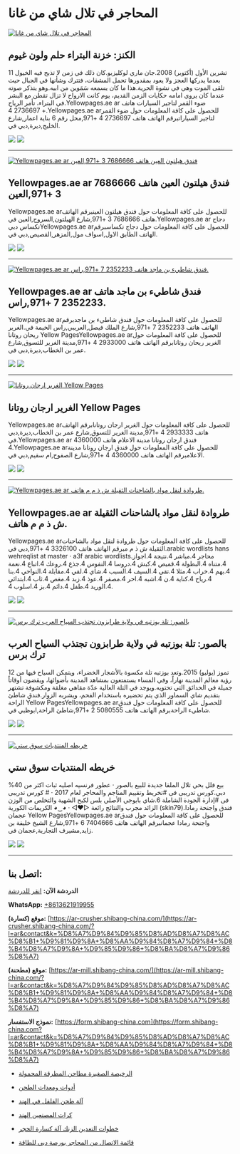 # المحاجر في تلال شاي من غانا

<a href="https://swt.shibang-china.com/?l=ar&img&k=%D8%A7%D9%84%D9%85%D8%AD%D8%A7%D8%AC%D8%B1+%D9%81%D9%8A+%D8%AA%D9%84%D8%A7%D9%84+%D8%B4%D8%A7%D9%8A+%D9%85%D9%86+%D8%BA%D8%A7%D9%86%D8%A7" target="_blank">![المحاجر في تلال شاي من غانا](http://static.shibang-china.com/all-800x300/722.jpg)</a>

## الكنز: خزنة البتراء حلم ولون غيوم
11 تشرين الأول (أكتوبر) 2008.جان ماري لوكليزبو.كان ذلك في زمن لا تذبح فيه الخيول بعدما يدركها العجز ولا يعود بمقدورها تحمل المشقات، فتترك وشأنها في الجبال حيث تلقى الموت وهي في نشوة الحرية.هذا ما كان يسمعه سَمَوين من ابيه.وهو يتذكر صوته عندما كان يروي امامه حكايات الزمن القديم، يوم كانت الارواح لا تزال تقطن مع البشر في البتراء، تأمر الرياح.Yellowpages.ae ar ضوء القمر لتاجير السيارات هاتف 2736697 4 +.Yellowpages.ae arللحصول على كافة المعلومات حول ضوء القمر لتاجير السياراتبرقم الهاتف هاتف 2736697 4 +971,محل رقم 6 بناية اعمار,شارع الخليج,ديرة,دبي في.


<a href="https://whatsapp.shibangsoft.com/WhatsApp.php" target="_blank" title="WhatsApp">![](http://static.shibang-china.com/icon/whatsapp.png)</a> <a href="https://swt.shibang-china.com/?l=ar&icon&k=%D8%A7%D9%84%D9%85%D8%AD%D8%A7%D8%AC%D8%B1+%D9%81%D9%8A+%D8%AA%D9%84%D8%A7%D9%84+%D8%B4%D8%A7%D9%8A+%D9%85%D9%86+%D8%BA%D8%A7%D9%86%D8%A7" target="_blank">![](http://static.shibang-china.com/icon/chat-ar.png)</a>

---

<a href="https://swt.shibang-china.com/?l=ar&img&k=%D8%A7%D9%84%D9%85%D8%AD%D8%A7%D8%AC%D8%B1+%D9%81%D9%8A+%D8%AA%D9%84%D8%A7%D9%84+%D8%B4%D8%A7%D9%8A+%D9%85%D9%86+%D8%BA%D8%A7%D9%86%D8%A7" target="_blank">![Yellowpages.ae ar فندق هيلتون العين هاتف 7686666 3 +971,العين](http://static.shibang-china.com/all-800x300/1493.jpg)</a>

## Yellowpages.ae ar فندق هيلتون العين هاتف 7686666 3 +971,العين
Yellowpages.ae arللحصول على كافة المعلومات حول فندق هيلتون العينبرقم الهاتف هاتف 7686666 3 +971,شارع الهيلتون,السروج,العين في.Yellowpages.ae ar دجاج تكساس دبيYellowpages.ae arللحصول على كافة المعلومات حول دجاج تكساسبرقم الهاتف الطابق الاول,اسواف مول,المزهر,القصيص,دبي في.


<a href="https://whatsapp.shibangsoft.com/WhatsApp.php" target="_blank" title="WhatsApp">![](http://static.shibang-china.com/icon/whatsapp.png)</a> <a href="https://swt.shibang-china.com/?l=ar&icon&k=%D8%A7%D9%84%D9%85%D8%AD%D8%A7%D8%AC%D8%B1+%D9%81%D9%8A+%D8%AA%D9%84%D8%A7%D9%84+%D8%B4%D8%A7%D9%8A+%D9%85%D9%86+%D8%BA%D8%A7%D9%86%D8%A7" target="_blank">![](http://static.shibang-china.com/icon/chat-ar.png)</a>

---

<a href="https://swt.shibang-china.com/?l=ar&img&k=%D8%A7%D9%84%D9%85%D8%AD%D8%A7%D8%AC%D8%B1+%D9%81%D9%8A+%D8%AA%D9%84%D8%A7%D9%84+%D8%B4%D8%A7%D9%8A+%D9%85%D9%86+%D8%BA%D8%A7%D9%86%D8%A7" target="_blank">![Yellowpages.ae ar فندق شاطيء بن ماجد هاتف 2352233 7 +971,راس.](http://static.shibang-china.com/all-800x300/1094.jpg)</a>

## Yellowpages.ae ar فندق شاطيء بن ماجد هاتف 2352233 7 +971,راس.
Yellowpages.ae arللحصول على كافة المعلومات حول فندق شاطيء بن ماجدبرقم الهاتف هاتف 2352233 7 +971,شارع الملك فيصل,العريبي,راس الخيمة في.الغرير ريحان روتانا Yellow PagesYellowpages.ae arللحصول على كافة المعلومات حول الغرير ريحان روتانابرقم الهاتف هاتف 2933000 4 +971,مدينة الغرير للتسوق,شارع عمر بن الخطاب,ديرة,دبي في.


<a href="https://whatsapp.shibangsoft.com/WhatsApp.php" target="_blank" title="WhatsApp">![](http://static.shibang-china.com/icon/whatsapp.png)</a> <a href="https://swt.shibang-china.com/?l=ar&icon&k=%D8%A7%D9%84%D9%85%D8%AD%D8%A7%D8%AC%D8%B1+%D9%81%D9%8A+%D8%AA%D9%84%D8%A7%D9%84+%D8%B4%D8%A7%D9%8A+%D9%85%D9%86+%D8%BA%D8%A7%D9%86%D8%A7" target="_blank">![](http://static.shibang-china.com/icon/chat-ar.png)</a>

---

<a href="https://swt.shibang-china.com/?l=ar&img&k=%D8%A7%D9%84%D9%85%D8%AD%D8%A7%D8%AC%D8%B1+%D9%81%D9%8A+%D8%AA%D9%84%D8%A7%D9%84+%D8%B4%D8%A7%D9%8A+%D9%85%D9%86+%D8%BA%D8%A7%D9%86%D8%A7" target="_blank">![الغرير ارجان روتانا Yellow Pages](http://static.shibang-china.com/all-800x300/1505.jpg)</a>

## الغرير ارجان روتانا Yellow Pages
Yellowpages.ae arللحصول على كافة المعلومات حول الغرير ارجان روتانابرقم الهاتف هاتف 2933333 4 +971,مدينة الغرير للتسوق,شارع عمر بن الخطاب,ديرة,دبي في.Yellowpages.ae ar فندق ارجان روتانا مدينة الاعلام هاتف 4360000 4.Yellowpages.ae arللحصول على كافة المعلومات حول فندق ارجان روتانا مدينة الاعلامبرقم الهاتف هاتف 4360000 4 +971,شارع الصفوح,ام سقيم,دبي في.


<a href="https://whatsapp.shibangsoft.com/WhatsApp.php" target="_blank" title="WhatsApp">![](http://static.shibang-china.com/icon/whatsapp.png)</a> <a href="https://swt.shibang-china.com/?l=ar&icon&k=%D8%A7%D9%84%D9%85%D8%AD%D8%A7%D8%AC%D8%B1+%D9%81%D9%8A+%D8%AA%D9%84%D8%A7%D9%84+%D8%B4%D8%A7%D9%8A+%D9%85%D9%86+%D8%BA%D8%A7%D9%86%D8%A7" target="_blank">![](http://static.shibang-china.com/icon/chat-ar.png)</a>

---

<a href="https://swt.shibang-china.com/?l=ar&img&k=%D8%A7%D9%84%D9%85%D8%AD%D8%A7%D8%AC%D8%B1+%D9%81%D9%8A+%D8%AA%D9%84%D8%A7%D9%84+%D8%B4%D8%A7%D9%8A+%D9%85%D9%86+%D8%BA%D8%A7%D9%86%D8%A7" target="_blank">![Yellowpages.ae ar طروادة لنقل مواد بالشاحنات الثقيلة ش ذ م م هاتف.](http://static.shibang-china.com/all-800x300/250.jpg)</a>

## Yellowpages.ae ar طروادة لنقل مواد بالشاحنات الثقيلة ش ذ م م هاتف.
Yellowpages.ae arللحصول على كافة المعلومات حول طروادة لنقل مواد بالشاحنات الثقيلة ش ذ م مبرقم الهاتف هاتف 3326100 4 +971,دبي في.arabic wordlists hans wehreqlist at master · a3f arabic wordlists.محاجر 4.مباشر 4.نتيجة 4.اجواز 4.متناه 4.البطولة 4.قميص 4.كبش 4.دروسا 4.النفوس 4.جذع 4.روعك 4.اتباع 4.نعمة 4.بھم 4.خراب 4.مثلا 4.تقى 4.السيف 4.السبب 4.شاي 4.لقي 4.مقابلة 4.النواحي 4.بنا 4.رياح 4.كناية 4.ن 4.اشبه 4.احر 4.مصفر 4.عوذ 4.زبد 4.مغص 4.ثاب 4.ابتدائي 4.الوريد 4.طفل 4.دائم 4.بز 4.اسلوب 4.


<a href="https://whatsapp.shibangsoft.com/WhatsApp.php" target="_blank" title="WhatsApp">![](http://static.shibang-china.com/icon/whatsapp.png)</a> <a href="https://swt.shibang-china.com/?l=ar&icon&k=%D8%A7%D9%84%D9%85%D8%AD%D8%A7%D8%AC%D8%B1+%D9%81%D9%8A+%D8%AA%D9%84%D8%A7%D9%84+%D8%B4%D8%A7%D9%8A+%D9%85%D9%86+%D8%BA%D8%A7%D9%86%D8%A7" target="_blank">![](http://static.shibang-china.com/icon/chat-ar.png)</a>

---

<a href="https://swt.shibang-china.com/?l=ar&img&k=%D8%A7%D9%84%D9%85%D8%AD%D8%A7%D8%AC%D8%B1+%D9%81%D9%8A+%D8%AA%D9%84%D8%A7%D9%84+%D8%B4%D8%A7%D9%8A+%D9%85%D9%86+%D8%BA%D8%A7%D9%86%D8%A7" target="_blank">![بالصور: تلة بوزتبه في ولاية طرابزون تجتذب السياح العرب ترك برس](http://static.shibang-china.com/all-800x300/1033.jpg)</a>

## بالصور: تلة بوزتبه في ولاية طرابزون تجتذب السياح العرب ترك برس
12 تموز (يوليو) 2015.وتعد بوزتبه تلة مكسوة بالأشجار الخضراء، ويتمكن السياح فيها من رؤية معالم المدينة نهاراً، وفي المساء يستمتعون بمشاهد المدينة بأضوائها، ويقضون أوقاتاً جميلة في الحدائق التي تحتويه.ويوجد في التلة العالية عدّة مقاهي مغلقة ومكشوفة تشتهر بتقديم شاي السماور الذي يتم تحضيره باستخدام الفحم، ويشربه الزوار.فندق شاطئ الراحة Yellow PagesYellowpages.ae arللحصول على كافة المعلومات حول فندق شاطىء الراحةبرقم الهاتف هاتف 5080555 2 +971,شاطئ الراحة,ابوظبي في.


<a href="https://whatsapp.shibangsoft.com/WhatsApp.php" target="_blank" title="WhatsApp">![](http://static.shibang-china.com/icon/whatsapp.png)</a> <a href="https://swt.shibang-china.com/?l=ar&icon&k=%D8%A7%D9%84%D9%85%D8%AD%D8%A7%D8%AC%D8%B1+%D9%81%D9%8A+%D8%AA%D9%84%D8%A7%D9%84+%D8%B4%D8%A7%D9%8A+%D9%85%D9%86+%D8%BA%D8%A7%D9%86%D8%A7" target="_blank">![](http://static.shibang-china.com/icon/chat-ar.png)</a>

---

<a href="https://swt.shibang-china.com/?l=ar&img&k=%D8%A7%D9%84%D9%85%D8%AD%D8%A7%D8%AC%D8%B1+%D9%81%D9%8A+%D8%AA%D9%84%D8%A7%D9%84+%D8%B4%D8%A7%D9%8A+%D9%85%D9%86+%D8%BA%D8%A7%D9%86%D8%A7" target="_blank">![خريطه المنتديات سوق ستي](http://static.shibang-china.com/all-800x300/64.jpg)</a>

## خريطه المنتديات سوق ستي
بيع فلل بحي تلال الملقا جديدة للبيع بالصور &middot; عطور فرنسيه اصليه ثبات اكثر من 40% دبي.كورس تدريبى فى #تخريط وتقييم المناجم والمحاجر لعام 2017 &middot; # كورس تدريبى فى #إدارة الجودة الشاملة 6.شاي بايوجي الأصلي بلس لكبح الشهية والتخلص من الوزن الزائد مجرب والنتائج رائعة ▻♥◅ &middot; ◕‿◕ الكريمات الكورية (skin79).فندق واجنحة رمادا عجمان Yellow PagesYellowpages.ae arللحصول على كافة المعلومات حول فندق واجنحة رمادا عجمانبرقم الهاتف هاتف 7404666 6 +971,شارع الشيخ خليفة بن زايد,مشيرف التجارية,عجمان في.


<a href="https://whatsapp.shibangsoft.com/WhatsApp.php" target="_blank" title="WhatsApp">![](http://static.shibang-china.com/icon/whatsapp.png)</a> <a href="https://swt.shibang-china.com/?l=ar&icon&k=%D8%A7%D9%84%D9%85%D8%AD%D8%A7%D8%AC%D8%B1+%D9%81%D9%8A+%D8%AA%D9%84%D8%A7%D9%84+%D8%B4%D8%A7%D9%8A+%D9%85%D9%86+%D8%BA%D8%A7%D9%86%D8%A7" target="_blank">![](http://static.shibang-china.com/icon/chat-ar.png)</a>

---
## اتصل بنا:

**الدردشة الآن:** [انقر للدردشة](https://swt.shibang-china.com?l=ar&contact&k=%D8%A7%D9%84%D9%85%D8%AD%D8%A7%D8%AC%D8%B1+%D9%81%D9%8A+%D8%AA%D9%84%D8%A7%D9%84+%D8%B4%D8%A7%D9%8A+%D9%85%D9%86+%D8%BA%D8%A7%D9%86%D8%A7)

**WhatsApp:**  [+8613621919955](https://whatsapp.shibangsoft.com/WhatsApp.php)

**موقع (كسارة):** [https://ar-crusher.shibang-china.com/](https://ar-crusher.shibang-china.com/?l=ar&contact&k=%D8%A7%D9%84%D9%85%D8%AD%D8%A7%D8%AC%D8%B1+%D9%81%D9%8A+%D8%AA%D9%84%D8%A7%D9%84+%D8%B4%D8%A7%D9%8A+%D9%85%D9%86+%D8%BA%D8%A7%D9%86%D8%A7)

**موقع (مطحنة):** [https://ar-mill.shibang-china.com/](https://ar-mill.shibang-china.com/?l=ar&contact&k=%D8%A7%D9%84%D9%85%D8%AD%D8%A7%D8%AC%D8%B1+%D9%81%D9%8A+%D8%AA%D9%84%D8%A7%D9%84+%D8%B4%D8%A7%D9%8A+%D9%85%D9%86+%D8%BA%D8%A7%D9%86%D8%A7)

**نموذج الاستفسار:** [https://form.shibang-china.com](https://form.shibang-china.com?l=ar&contact&k=%D8%A7%D9%84%D9%85%D8%AD%D8%A7%D8%AC%D8%B1+%D9%81%D9%8A+%D8%AA%D9%84%D8%A7%D9%84+%D8%B4%D8%A7%D9%8A+%D9%85%D9%86+%D8%BA%D8%A7%D9%86%D8%A7)

* [الرخيصة الصغيرة مطاحن المطرقة المحمولة](../27/%D8%A7%D9%84%D8%B1%D8%AE%D9%8A%D8%B5%D8%A9%20%D8%A7%D9%84%D8%B5%D8%BA%D9%8A%D8%B1%D8%A9%20%D9%85%D8%B7%D8%A7%D8%AD%D9%86%20%D8%A7%D9%84%D9%85%D8%B7%D8%B1%D9%82%D8%A9%20%D8%A7%D9%84%D9%85%D8%AD%D9%85%D9%88%D9%84%D8%A9.md)

* [أدوات ومعدات الطحن](../29/%D8%A3%D8%AF%D9%88%D8%A7%D8%AA%20%D9%88%D9%85%D8%B9%D8%AF%D8%A7%D8%AA%20%D8%A7%D9%84%D8%B7%D8%AD%D9%86.md)

* [آلة طحن الفلفل في الهند](../27/%D8%A2%D9%84%D8%A9%20%D8%B7%D8%AD%D9%86%20%D8%A7%D9%84%D9%81%D9%84%D9%81%D9%84%20%D9%81%D9%8A%20%D8%A7%D9%84%D9%87%D9%86%D8%AF.md)

* [كرات المصنعين الهند](../29/%D9%83%D8%B1%D8%A7%D8%AA%20%D8%A7%D9%84%D9%85%D8%B5%D9%86%D8%B9%D9%8A%D9%86%20%D8%A7%D9%84%D9%87%D9%86%D8%AF.md)

* [خطوات التعدين الزنك آلة كسارة الحجر](../26/%D8%AE%D8%B7%D9%88%D8%A7%D8%AA%20%D8%A7%D9%84%D8%AA%D8%B9%D8%AF%D9%8A%D9%86%20%D8%A7%D9%84%D8%B2%D9%86%D9%83%20%D8%A2%D9%84%D8%A9%20%D9%83%D8%B3%D8%A7%D8%B1%D8%A9%20%D8%A7%D9%84%D8%AD%D8%AC%D8%B1.md)

* [قائمة الاتصال من المحاجر بورصة دبي للطاقة](../27/%D9%82%D8%A7%D8%A6%D9%85%D8%A9%20%D8%A7%D9%84%D8%A7%D8%AA%D8%B5%D8%A7%D9%84%20%D9%85%D9%86%20%D8%A7%D9%84%D9%85%D8%AD%D8%A7%D8%AC%D8%B1%20%D8%A8%D9%88%D8%B1%D8%B5%D8%A9%20%D8%AF%D8%A8%D9%8A%20%D9%84%D9%84%D8%B7%D8%A7%D9%82%D8%A9.md)